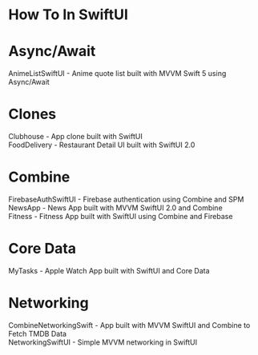 # How To In SwiftUI

# Async/Await
AnimeListSwiftUI - Anime quote list built with MVVM Swift 5 using Async/Await

# Clones
Clubhouse - App clone built with SwiftUI<br />
FoodDelivery - Restaurant Detail UI built with SwiftUI 2.0<br />

# Combine
FirebaseAuthSwiftUI - Firebase authentication using Combine and SPM<br />
NewsApp - News App built with MVVM SwiftUI 2.0 and Combine<br />
Fitness - Fitness App built with SwiftUI using Combine and Firebase<br />

# Core Data
MyTasks - Apple Watch App built with SwiftUI and Core Data

# Networking
CombineNetworkingSwift - App built with MVVM SwiftUI and Combine to Fetch TMDB Data<br />
NetworkingSwiftUI - Simple MVVM networking in SwiftUI<br />
